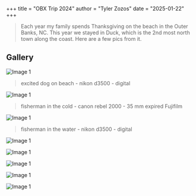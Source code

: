 +++
title = "OBX Trip 2024"
author = "Tyler Zozos"
date = "2025-01-22"
+++

>Each year my family spends Thanksgiving on the beach in the Outer Banks, NC.  This year we stayed in Duck, which is the 2nd most north town along the coast.  Here are a few pics from it. 

## Gallery

![Image 1](/images/gallery0001/image1.jpg)
>excited dog on beach - nikon d3500 - digital

![Image 1](/images/gallery0001/image2.jpg)
>fisherman in the cold - canon rebel 2000 - 35 mm expired Fujifilm

![Image 1](/images/gallery0001/image3.jpg)
>fisherman in the water - nikon d3500 - digital

![Image 1](/images/gallery0001/image4.jpg)
>

![Image 1](/images/gallery0001/image5.jpg)
>

![Image 1](/images/gallery0001/image6.jpg)
>

![Image 1](/images/gallery0001/image7.jpg)
>

![Image 1](/images/gallery0001/image8.jpg)
>